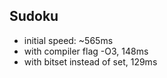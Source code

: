 ## Sudoku
- initial speed: ~565ms
- with compiler flag -O3, 148ms
- with bitset instead of set, 129ms